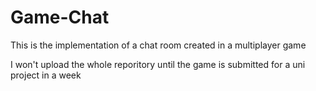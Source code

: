 # Game-Chat
This is the implementation of a chat room created in a multiplayer game

I won't upload the whole reporitory until the game is submitted for a uni project in a week

